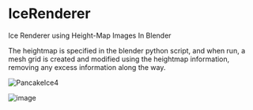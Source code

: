 # IceRenderer
Ice Renderer using Height-Map Images In Blender

The heightmap is specified in the blender python script, and when run, a mesh grid is created and modified using the heightmap information, removing any excess information along the way.


![PancakeIce4](https://github.com/qurafa/IceRenderer/assets/57468292/550867cd-3845-4239-a39f-fd5bfadbf98b)

![image](https://github.com/qurafa/IceRenderer/assets/57468292/9d2c32e9-9051-4ef9-8866-42d0ca84652c)
